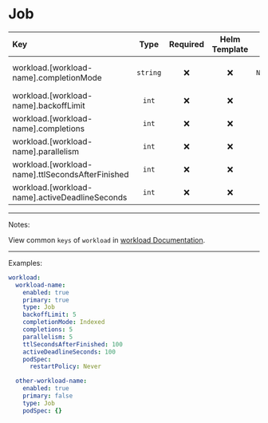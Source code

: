 # Job

| Key                                              |   Type   | Required | Helm Template |   Default    | Description                                     |
| :----------------------------------------------- | :------: | :------: | :-----------: | :----------: | :---------------------------------------------- |
| workload.[workload-name].completionMode          | `string` |    ❌    |      ❌       | `NonIndexed` | Define the completionMode (Indexed, NonIndexed) |
| workload.[workload-name].backoffLimit            |  `int`   |    ❌    |      ❌       |     `5`      | Define the backoffLimit                         |
| workload.[workload-name].completions             |  `int`   |    ❌    |      ❌       |              | Define the completions                          |
| workload.[workload-name].parallelism             |  `int`   |    ❌    |      ❌       |     `1`      | Define the parallelism                          |
| workload.[workload-name].ttlSecondsAfterFinished |  `int`   |    ❌    |      ❌       |    `120`     | Define the ttlSecondsAfterFinished              |
| workload.[workload-name].activeDeadlineSeconds   |  `int`   |    ❌    |      ❌       |              | Define the activeDeadlineSeconds                |

---

Notes:

View common `keys` of `workload` in [workload Documentation](workload.md).

---

Examples:

```yaml
workload:
  workload-name:
    enabled: true
    primary: true
    type: Job
    backoffLimit: 5
    completionMode: Indexed
    completions: 5
    parallelism: 5
    ttlSecondsAfterFinished: 100
    activeDeadlineSeconds: 100
    podSpec:
      restartPolicy: Never

  other-workload-name:
    enabled: true
    primary: false
    type: Job
    podSpec: {}
```
